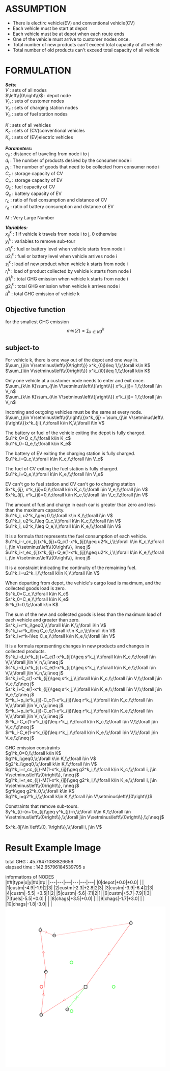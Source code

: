 # ASSUMPTION

- There is electirc vehicle(EV) and conventional vehicle(CV) 
- Each vehicle must be start at depot
- Each vehicle must be at depot when each route ends
- One of the vehicle must arrive to customer nodes once.
- Total number of new products can't exceed total capacity of all vehicle
- Total number of old products can't exceed total capacity of all vehicle

# FORMULATION 

***Sets:***  
$V$ : sets of all nodes  
$\left\\{0\right\\}$ : depot node  
$V_n$ : sets of customer nodes  
$V_e$ : sets of charging station nodes  
$V_c$ : sets of fuel station nodes  
  
$K$ : sets of all vehicles  
$K_c$ : sets of (CV)conventional vehicles  
$K_e$ : sets of (EV)electric vehicles  
  
***Parameters:***  
$c_{ij}$ : distance of traveling from node i to j  
$d_i$ : The number of products desired by the consumer node i  
$p_i$ : The number of goods that need to be collected from consumer node i  
$C_c$ : storage capacity of CV  
$C_e$ : storage capacity of EV  
$Q_c$ : fuel capacity of CV  
$Q_e$ : battery capacity of EV  
$r_c$ : ratio of fuel consumption and distance of CV  
$r_e$ : ratio of battery consumption and distance of EV  
  
$M$ : Very Large Number  
  
***Variables:***  
$x^k_{ij}$ : 1 if vehicle k travels from node i to j, 0 otherwise  
$y^k_i$ : variables to remove sub-tour  
$u1^k_{i}$ : fuel or battery level when vehicle starts from node i  
$u2^k_{i}$ : fuel or battery level when vehicle arrives node i  
$s^k_i$ : load of new product when vehicle k starts from node i  
$r^k_i$ : load of product collected by vehicle k starts from node i  
$g1^k_i$ : total GHG emission when vehicle k starts from node i  
$g2^k_i$ : total GHG emission when vehicle k arrives node i  
$g^k$ : total GHG emission of vehicle k  
  
## Objective function 
for the smallest GHG emission 
$$min(Z) =\sum_{k\in K}g^k $$

## subject-to
For vehicle k, there is one way out of the depot and one way in.  
$\sum_{j\in V\setminus\left\\{0\right\\}} x^k_{0j}\leq 1,\\;\forall k\in K$  
$\sum_{i\in V\setminus\left\\{0\right\\}} x^k_{i0}\leq 1,\\;\forall k\in K$  
  
Only one vehicle at a customer node needs to enter and exit once.  
$\sum_{k\in K}\sum_{j\in V\setminus\left\\{i\right\\}} x^k_{ij}= 1,\\;\forall i\in V_n$  
$\sum_{k\in K}\sum_{i\in V\setminus\left\\{j\right\\}} x^k_{ij}= 1,\\;\forall j\in V_n$  
  
Incoming and outgoing vehicles must be the same at every node.  
$\sum_{j\in V\setminus\left\\{i\right\\}}x^k_{ij} = \sum_{j\in V\setminus\left\\{i\right\\}}x^k_{ji},\\;\forall k\in K,\\;\forall i\in V$  
  
The battery or fuel of the vehicle exiting the depot is fully charged.  
$u1^k_0=Q_c,\\;\forall k\in K_c$  
$u1^k_0=Q_e,\\;\forall k\in K_e$  
  
The battery of EV exiting the charging station is fully charged.  
$u1^k_i=Q_c,\\;\forall k\in K_c,\\;\forall i\in V_c$  
  
The fuel of CV exiting the fuel station is fully charged.  
$u1^k_i=Q_e,\\;\forall k\in K_e,\\;\forall i\in V_e$  
  
EV can't go to fuel station and CV can't go to charging station  
$x^k_{ij}, x^k_{ji}=0,\\;\forall k\in K_c,\\;\forall i\in V_e,\\;\forall j\in V$  
$x^k_{ij}, x^k_{ji}=0,\\;\forall k\in K_e,\\;\forall i\in V_c,\\;\forall j\in V$  
  
The amount of fuel and charge in each car is greater than zero and less than the maximum capacity.  
$u1^k_i, u2^k_i\geq 0,\\;\forall k\in K,\\;\forall i\in V$  
$u1^k_i, u2^k_i\leq Q_c,\\;\forall k\in K_c,\\;\forall i\in V$  
$u1^k_i, u2^k_i\leq Q_e,\\;\forall k\in K_e,\\;\forall i\in V$  
  
It is a formula that represents the fuel consumption of each vehicle.  
$u1^k_i-r_cc_{ij}x^k_{ij}+Q_c(1-x^k_{ij})\geq u2^k_i,\\;\forall k\in K_c,\\;\forall i, j\in V\setminus\left\\{0\right\\}, i\neq j$  
$u1^k_i-r_ec_{ij}x^k_{ij}+Q_e(1-x^k_{ij})\geq u2^k_i,\\;\forall k\in K_e,\\;\forall i, j\in V\setminus\left\\{0\right\\}, i\neq j$  
  
It is a constraint indicating the continuity of the remaining fuel.  
$u1^k_i=u2^k_i,\\;\forall k\in K,\\;\forall i\in V$  
  
When departing from depot, the vehicle's cargo load is maximum, and the collected goods load is zero.  
$s^k_0=C_c,\\;\forall k\in K_c$  
$s^k_0=C_e,\\;\forall k\in K_e$  
$r^k_0=0,\\;\forall k\in K$  
  
The sum of the new and collected goods is less than the maximum load of each vehicle and greater than zero.  
$s^k_i+r^k_i\geq0,\\;\forall k\in K,\\;\forall i\in V$  
$s^k_i+r^k_i\leq C_c,\\;\forall k\in K_c,\\;\forall i\in V$  
$s^k_i+r^k-i\leq C_e,\\;\forall k\in K_e,\\;\forall i\in V$  
  
It is a formula representing changes in new products and changes in collected products.  
$s^k_i-d_ix^k_{ij}+C_c(1-x^k_{ij})\geq s^k_j,\\;\forall k\in K_c,\\;\forall i\in V,\\;\forall j\in V_n,\\;i\neq j$  
$s^k_i-d_ix^k_{ij}+C_e(1-x^k_{ij})\geq s^k_j,\\;\forall k\in K_e,\\;\forall i\in V,\\;\forall j\in V_n,\\;i\neq j$  
$s^k_i+C_c(1-x^k_{ij})\geq s^k_j,\\;\forall k\in K_c,\\;\forall i\in V,\\;\forall j\in V_c,\\;i\neq j$  
$s^k_i+C_e(1-x^k_{ij})\geq s^k_j,\\;\forall k\in K_e,\\;\forall i\in V,\\;\forall j\in V_e,\\;i\neq j$  
$r^k_i+p_ix^k_{ij}-C_c(1-x^k_{ij})\leq r^k_j,\\;\forall k\in K_c,\\;\forall i\in V,\\;\forall j\in V_n,\\;i\neq j$  
$r^k_i+p_ix^k_{ij}-C_e(1-x^k_{ij})\leq r^k_j,\\;\forall k\in K_e,\\;\forall i\in V,\\;\forall j\in V_n,\\;i\neq j$  
$r^k_i-C_c(1-x^k_{ij})\leq r^k_j,\\;\forall k\in K_c,\\;\forall i\in V,\\;\forall j\in V_c,\\;i\neq j$  
$r^k_i-C_e(1-x^k_{ij})\leq r^k_j,\\;\forall k\in K_e,\\;\forall i\in V,\\;\forall j\in V_e,\\;i\neq j$  
  
GHG emission constraints  
$g1^k_0=0,\\;\forall k\in K$  
$g1^k_i\geq0,\\;\forall k\in K,\\;\forall i\in V$  
$g2^k_i\geq0,\\;\forall k\in K,\\;\forall i\in V$  
$g1^k_i+r_cc_{ij}-M(1-x^k_{ij})\geq g2^k_i,\\;\forall k\in K_c,\\;\forall i, j\in V\setminus\left\\{0\right\\}, i\neq j$  
$g1^k_i+r_ec_{ij}-M(1-x^k_{ij})\geq g2^k_i,\\;\forall k\in K_e,\\;\forall i, j\in V\setminus\left\\{0\right\\}, i\neq j$  
$g^k\geq g2^k_0,\\;\forall k\in K$  
$g1^k_i=g2^k_i,\\;\forall k\in K,\\;\forall i\in V\setminus\left\\{0\right\\}$  
  
Constraints that remove sub-tours.  
$y^k_{i}-(n+1)x_{ij}\geq y^k_{j}-n,\\;\forall k\in K,\\;\forall i\in V\setminus\left\\{0\right\\},\\;\forall j\in V\setminus\left\\{0\right\\},\\;i\neq j$  
  
$x^k_{ij}\in \left\\{0, 1\right\\},\\;\forall i, j\in V$  

# Result Example Image
total GHG : 45.76471088826656  
elapsed time : 142.65796184539795 s  
  
informations of NODES  
|##|type|x|y|#d|#p|
|---|---|---|---|---|---|
|0|depot|+0.0|+0.0| | |
|1|custm|-4.9|-1.9|2|3|
|2|custm|-2.3|+2.8|2|3|
|3|custm|-3.9|-6.4|2|3|
|4|custm|-5.5| +3.5|1|2|
|5|custm|-5.6|-7.1|2|1|
|6|custm|+5.7|-7.9|1|3|
|7|fuels|-5.5|+0.0| | |
|8|chags|+3.5|+0.0| | |
|9|chags|-1.7|+3.0| | |
|10|chags|-1.8|-3.0| | |
<img src="https://github.com/Lhouette/VRP-codes/blob/main/8_GVRP_and_Mixed_fleet_and_Reverse_Logistics/result-GVRPMFRL.png?raw=true"/>
